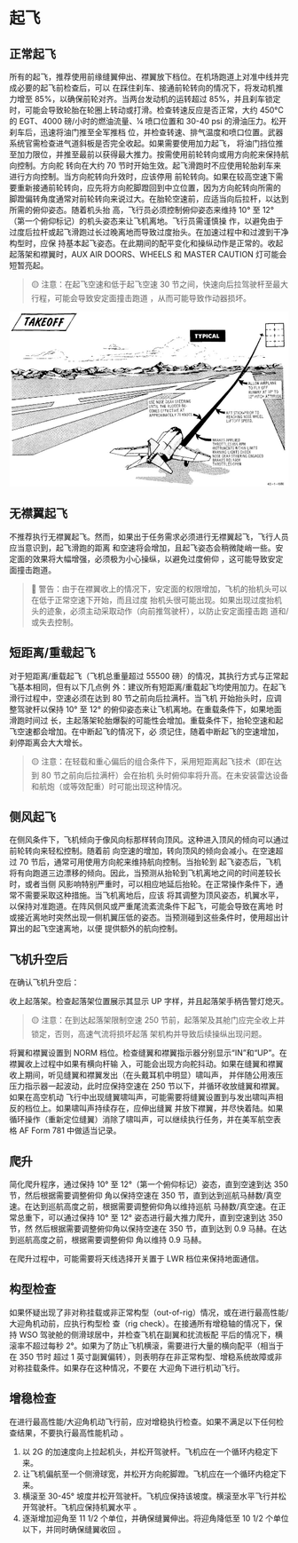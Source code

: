 # 起飞

## 正常起飞

所有的起飞，推荐使用前缘缝翼伸出、襟翼放下档位。在机场跑道上对准中线并完成必要的起飞前检查后，可以
在踩住刹车、接通前轮转向的情况下，将发动机推力增至 85%，以确保前轮对齐。当两台发动机的运转超过
85%，并且刹车锁定时，可能会导致轮胎在轮圈上转动或打滑。检查转速反应是否正常，大约 450°C 的
EGT、4000 磅/小时的燃油流量、¼ 喷口位置和 30-40 psi 的滑油压力。松开刹车后，迅速将油门推至全军推档
位，并检查转速、排气温度和喷口位置。武器系统官需检查进气道斜板是否完全收起。如果需要使用加力起飞，
将油门挡位推至加力限位，并推至最前以获得最大推力。按需使用前轮转向或用方向舵来保持航向控制。方向舵
转向在大约 70 节时开始生效。起飞滑跑时不应使用轮胎刹车来进行方向控制。当方向舵转向升效时，应该停用
前轮转向。如果在较高空速下需要重新接通前轮转向，应先将方向舵脚蹬回到中立位置，因为方向舵转向所需的
脚蹬偏转角度通常对前轮转向来说过大。在胎轮空速前，应适当向后拉杆，以达到所需的俯仰姿态。随着机头抬
高，飞行员必须控制俯仰姿态来维持 10° 至 12°（第一个俯仰标记）的机头姿态来让飞机离地。飞行员需谨慎操
作，以避免由于过度后拉杆或起飞滑跑过长过晚离地而导致过度抬头。在加速过程中和过渡到干净构型时，应保
持基本起飞姿态。在此期间的配平变化和操纵动作是正常的。收起起落架和襟翼时，AUX AIR DOORS、WHEELS 和
MASTER CAUTION 灯可能会短暂亮起。

> 🟡 注意：在起飞空速和低于起飞空速 30 节之间，快速向后拉驾驶杆至最大行程，可能会导致安定面撞击跑道
> ，从而可能导致作动器损坏。

![Takeoff](../../img/takeoff.jpg)

## 无襟翼起飞

不推荐执行无襟翼起飞。然而，如果出于任务需求必须进行无襟翼起飞，飞行人员应当意识到，起飞滑跑的距离
和空速将会增加，且起飞姿态会稍微陡峭一些。安定面的效果将大幅增强，必须极为小心操纵，以避免过度俯仰
，这可能导致安定面撞击跑道。

> 🔴 警告：由于在襟翼收上的情况下，安定面的权限增加，飞机的抬机头可以在低于正常空速下开始，而且过度
> 抬机头很可能出现。如果出现过度抬机头的迹象，必须主动采取动作（向前推驾驶杆），以防止安定面撞击跑
> 道和/或失去控制。

## 短距离/重载起飞

对于短距离/重载起飞（飞机总重量超过 55500 磅）的情况，其执行方式与正常起飞基本相同，但有以下几点例
外：建议所有短距离/重载起飞均使用加力。在起飞滑行过程中，空速必须在达到 80 节之前向后拉满杆。当飞机
开始抬头时，应调整驾驶杆以保持 10° 至 12° 的俯仰姿态来让飞机离地。在重载条件下，如果地面滑跑时间过
长，主起落架轮胎爆裂的可能性会增加。重载条件下，抬轮空速和起飞空速都会增加。在中断起飞的情况下，必
须记住，随着中断起飞的空速增加，刹停距离会大大增长。

> 🟡 注意：在轻载和重心偏后的组合条件下，采用短距离起飞技术（即在达到 80 节之前向后拉满杆）会在抬机
> 头时俯仰率将升高。在未安装雷达设备和航炮（或等效配重）时可能出现这种情况。

## 侧风起飞

在侧风条件下，飞机倾向于像风向标那样转向顶风。这种进入顶风的倾向可以通过前轮转向来轻松控制。随着前
向空速的增加，转向顶风的倾向会减小。在空速超过 70 节后，通常可用使用方向舵来维持航向控制。当抬轮到
起飞姿态后，飞机将有向跑道三边漂移的倾向。因此，当预测从抬轮到飞机离地之间的时间差较长时，或者当侧
风影响特别严重时，可以相应地延后抬轮。在正常操作条件下，通常不需要采取这种措施。当飞机离地后，应该
将其调整为顶风姿态，机翼水平，以保持对准跑道。在阵风侧风或严重尾流紊流条件下起飞，可能会导致在离地
时或接近离地时突然出现一侧机翼压低的姿态。当预测碰到这些条件时，使用超出计算出的起飞空速离地，以便
提供额外的航向控制。

## 飞机升空后

在确认飞机升空后：

收上起落架。检查起落架位置展示其显示 UP 字样，并且起落架手柄告警灯熄灭。

> 🟡 注意：在到达起落架限制空速 250 节前，起落架及其舱门应完全收上并锁定，否则，高速气流将损坏起落
> 架机构并导致后续操纵出现问题。

将翼和襟翼设置到 NORM 档位。检查缝翼和襟翼指示器分别显示“IN”和“UP”。在襟翼收上过程中如果有横向杆输
入，可能会出现方向舵抖动。如果在缝翼和襟翼收上期间，听见缝翼和襟翼发出（在头戴耳机中明显）啸叫声，
并伴随公用液压压力指示器一起波动，此时应保持空速在 250 节以下，并循环收放缝翼和襟翼。如果在高空机动
飞行中出现缝翼啸叫声，可能需要将缝翼设置到与发出啸叫声相反的档位上。如果啸叫声持续存在，应伸出缝翼
并放下襟翼，并尽快着陆。如果循环操作（重新定位缝翼）消除了啸叫声，可以继续执行任务，并在美军航空表
格 AF Form 781 中做适当记录。

## 爬升

简化爬升程序，通过保持 10° 至 12°（第一个俯仰标记）姿态，直到空速到达 350 节，然后根据需要调整俯仰
角以保持空速在 350 节，直到达到巡航马赫数/真空速。在达到巡航高度之前，根据需要调整俯仰角以维持巡航
马赫数/真空速。在正常总重下，可以通过保持 10° 至 12° 姿态进行最大推力爬升，直到空速到达 350 节，然
然后根据需要调整俯仰角以保持空速在 350 节，直到达到 0.9 马赫。在达到巡航高度之前，根据需要调整俯仰
角以维持 0.9 马赫。

在爬升过程中，可能需要将天线选择开关置于 LWR 档位来保持地面通信。

## 构型检查

如果怀疑出现了非对称挂载或非正常构型（out-of-rig）情况，或在进行最高性能/大迎角机动前，应执行构型检
查（rig check）。在接通所有增稳轴的情况下，保持 WSO 驾驶舱的侧滑球居中，并检查飞机在副翼和扰流板配
平后的情况下，横滚率不超过每秒 2°。如果为了防止飞机横滚，需要进行大量的横向配平（相当于在 350 节时
超过 1 英寸副翼偏转），则表明存在非正常构型、增稳系统故障或非对称挂载条件。如果存在这种情况，不要在
大迎角下进行机动飞行。

## 增稳检查

在进行最高性能/大迎角机动飞行前，应对增稳执行检查。如果不满足以下任何检查结果，不要执行最高性能机动
。

1. 以 2G 的加速度向上拉起机头，并松开驾驶杆。飞机应在一个循环内稳定下来。
2. 让飞机偏航至一个侧滑球宽，并松开方向舵脚蹬。飞机应在一个循环内稳定下来。
3. 横滚至 30-45° 坡度并松开驾驶杆。飞机应保持该坡度。横滚至水平飞行并松开驾驶杆。飞机应保持机翼水平
   。
4. 逐渐增加迎角至 11 1/2 个单位，并确保缝翼伸出。将迎角降低至 10 1/2 个单位以下，并同时确保缝翼收回
   。
